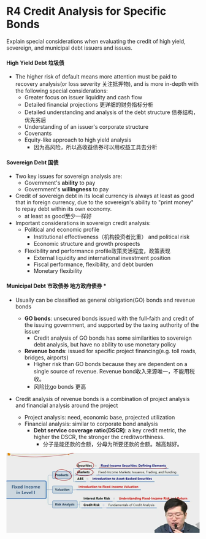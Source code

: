 # R4 Credit Analysis for Specific Bonds

Explain special considerations when evaluating the credit of high yield, sovereign, and municipal debt issuers and issues.

#### High Yield Debt 垃圾债

- The higher risk of default means more attention must be paid to recovery analysis(or loss severity 关注抵押物), and is more in-depth with the following special considerations:
  - Greater focus on issuer liquidity and cash flow
  - Detailed financial projections 更详细的财务指标分析
  - Detailed understanding and analysis of the debt structure 债券结构，优先劣后
  - Understanding of an issuer's corporate structure
  - Covenants
  - Equity-like approach to high yield analysis
    - 因为高风险，所以高收益债券可以用权益工具去分析

#### Sovereign Debt 国债

- Two key issues for sovereign analysis are:
  - Government's **ability** to pay
  - Government's **willingness** to pay
- Credit of sovereign debt in its local currency is always at least as good that in foreign currency, due to the sovereign's ability to "print money" to repay debt within its own economy.
  - at least as good至少一样好
- Important considerations in sovereign credit analysis:
  - Political and economic profile
    - Institutional effectiveness（机构投资者比重） and political risk
    - Economic structure and growth prospects
  - Flexibility and performance profile政策灵活程度，政策表现
    - External liquidity and international investment position
    - Fiscal performance, flexibility, and debt burden
    - Monetary flexibility

#### Municipal Debt 市政债券 地方政府债券 \*

- Usually can be classified as general obligation(GO) bonds and revenue bonds
  - **GO bonds**: unsecured bonds issued with the full-faith and credit of the issuing government, and supported by the taxing authority of the issuer
    - Credit analysis of GO bonds has some similarities to sovereign debt analysis, but have no ability to use monetary policy
  - **Revenue bonds**: issued for specific project financing(e.g. toll roads, bridges, airports)
    - Higher risk than GO bonds because they are dependent on a single source of revenue. Revenue bond收入来源唯一，不能用税收。
    - 风险比go bonds 更高

- Credit analysis of revenue bonds is a combination of project analysis and financial analysis around the project
  - Project analysis: need, economic base, projected utilization
  - Financial analysis: similar to corporate bond analysis
    - **Debt service coverage ratio(DSCR)**: a key credit metric, the higher the DSCR, the stronger the creditworthiness.
      - 分子是能还款的金额，分母为所要还款的金额。越高越好。

![image-20230619215652356](./image-20230619215652356.png)